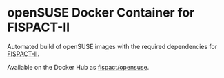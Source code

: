 # openSUSE Docker Container for FISPACT-II

Automated build of openSUSE images with the required dependencies for [FISPACT-II](http://fispact.ukaea.uk).

Available on the Docker Hub as [fispact/opensuse](https://hub.docker.com/r/fispact/opensuse/).